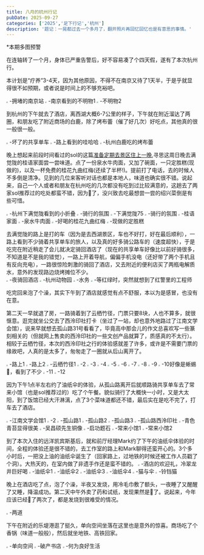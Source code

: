 ```yaml
---
title: 八月的杭州行记
pubDate: 2025-09-27
categories: ['2025','足下行记','杭州']
description: '题记：一晃都过去一个多月了，翻开照片再回忆回忆也是有意思的事情。'
---
```


*本期多图预警

在连轴转了一个月，身体已严重告警后，好不容易凑了个四天假，遂有了本次杭州行。

本计划是“疗养”3-4天，因为其他原因，不得不在南京又待了1天半，于是乎就显得很不如预期，或者说是时间上的不够充裕吧。  

<img src="https://12c3bda.webp.li/e70509bc70b613cba1a7b643b442f197.jpg" style="zoom:25%;" />
-拥堵的南京站  
<img src="https://12c3bda.webp.li/1e34c79ce96c7b653a8f77c2a035d208.jpg" style="zoom:25%;" />
-南京看到的不明物1  
<img src="https://12c3bda.webp.li/68e5e322bcaa15d243335129b129642d.jpg" style="zoom:25%;" />
-不明物2  

到杭州的下午就去了酒店，离西湖大概6-7公里的样子，下午就在附近溜达了两圈，和朋友吃了附近商场的白鹿，除了烤布蕾（催了好几次）好吃点，其他真的很一般很一般。  

<img src="https://12c3bda.webp.li/9ab489da4d2565dbb40c937bc283c267.jpg" style="zoom:25%;" />  
-坏了的共享单车  
<img src="https://12c3bda.webp.li/d754f20754062b258fd28d28278af84c.jpg" style="zoom:25%;" />
-路上看到的哇哈哈
<img src="https://12c3bda.webp.li/1795434897ccc8666f290511b91526e8.jpg" style="zoom:25%;" />
-杭州白鹿吃的烤布蕾  

晚上想起来前段时间看过的sol的这篇[准备定期去景区住上一晚](https://blog.solazy.me/20250630/),寻思这周日晚去满觉陇的桂语家面尝一尝味道。点了一份泉水牛肉面，又加了碗面，一只定胜糕(现做的)，以及一杯免费的桂花九曲红梅(还续了半杯!)。提前打了电话，去的时候人不多倒是清净。见到的几位来客听对话也都是本地人，味道也确实很不错。说起来，自己一个人或者和朋友在杭州吃的几次都没有吃到过比较满意的，这趟去了两家sol推荐过的吃处都蛮不错，因为🐏了，没兴致去吃最想尝一尝的绍兴菜倒是有些可惜。  

<img src="https://12c3bda.webp.li/f62fa6f75a588637d3b060104df17d36.jpg" style="zoom:25%;" />
-杭州下满觉陇看到的小折叠
<img src="https://12c3bda.webp.li/8e2a5c1c6ca360a8dcc8a539d54d06ba.jpg" style="zoom:25%;" />
-骑行的氛围
<img src="https://12c3bda.webp.li/06bdb17ed8722f4c71df84813e5dca4d.jpg" style="zoom:25%;" />
-下满觉陇75
<img src="https://12c3bda.webp.li/8e2a5c1c6ca360a8dcc8a539d54d06ba.jpg" style="zoom:25%;" />
-骑行的氛围
<img src="https://12c3bda.webp.li/981f9c457ae5a1093508e80276b5cd2d.jpg" style="zoom:25%;" />
-桂语家面
<img src="https://12c3bda.webp.li/05d8817526c8decac969f8ef50c16625.jpg" style="zoom:25%;" />
-泉水牛肉面
<img src="https://12c3bda.webp.li/9679ec5a5a2c65f6932f603ded9c00b6.jpg" style="zoom:25%;" />
-好喝的桂花九曲红梅
<img src="https://12c3bda.webp.li/3fbfed282b7491fdff0ddc9cf4277ed3.jpg" style="zoom:25%;" />
-现做的定胜糕


去满觉陇的路上是打的车（因为是去西湖景区，车也不好打，好在最后顺利），一路上看到不少骑着共享单车的旅人，以及真的好多骑公路车的（速度超快），于是吃完在附近稍走了会儿就决定骑回酒店了（现在的共享单车好像比以前好骑很多，不知道是不是我的错觉），一路上开着导航，偏偏手机没电（还好带了两个手机且有反向充电），一路很惊险刺激的骑回了酒店，又去附近的便利店买了两瓶电解质水，意外的发现路边烧烤摊位不少。  
<img src="https://12c3bda.webp.li/8951835036996b579116001bf786f359.jpg" style="zoom:25%;" />
-夜骑回酒店
<img src="https://12c3bda.webp.li/d3ab99020eb4699626da4bbde5aa3f4e.jpg" style="zoom:25%;" />
-杭州动物园
<img src="https://12c3bda.webp.li/bb5b0a0df4c326d2812c6d65dedb42e5.jpg" style="zoom:25%;" />
-水务
<img src="https://12c3bda.webp.li/03a69d600d3da7ed6563f34b49a00ec8.jpg" style="zoom:25%;" />
-等红绿时，突然就想到了红警里的工程师

吃完回来泡了个澡，其实下午到了酒店就感觉有点不舒服，本以为是感冒，也没有在意。

第二天一早就退了房，一路骑着到了云栖竹径，门票只要8块，人也不算多，就很惬意。逛完就坐公交去了西泠印社打卡（坐过了一站，却也意外地路过了江南文学会馆），说来早就想去孤山路31号看看了，毕竟高中那会儿的作文总喜欢写一些篆刻相关的（但就网上售卖的西泠印社的一些文创产品就算了，质感真的不太行）。相较于云栖竹径，本次的西泠印社之行的体验感就差了许多，或许是不需要门票的缘故吧，人真的是太多了，匆匆走了一圈就从后山离开了。  

<img src="https://12c3bda.webp.li/c67fe78d3e10f5ebb20b4b244c7f1fe7.jpg" style="zoom:25%;" />
-路上1
<img src="https://12c3bda.webp.li/4f1a83142636f207809f1842247eade5.jpg" style="zoom:25%;" />
-路上2
<img src="https://12c3bda.webp.li/44c30f708a4bd3d452660ce70ac46fce.jpg" style="zoom:25%;" />
-云栖竹径1
<img src="https://12c3bda.webp.li/6bee23e259bb231914b28e29d464b1cd.jpg" style="zoom:25%;" />
-2
<img src="https://12c3bda.webp.li/53d1b36ce8a59ee7ce75654db767a2c7.jpg" style="zoom:25%;" />
-3
<img src="https://12c3bda.webp.li/a909379e9a05ab352b10c7b7693e21b7.jpg" style="zoom:25%;" />
-4
<img src="https://12c3bda.webp.li/79da3d6d05afcd55a45b6081cb36565c.jpg" style="zoom:25%;" />
-5
<img src="https://12c3bda.webp.li/6d18f76f77c71dcf77dca19cd06bc36c.jpg" style="zoom:25%;" />
-6
<img src="https://12c3bda.webp.li/33ebfa8cc3b1675b2881a63eeb12d6dd.jpg" style="zoom:25%;" />
-7
<img src="https://12c3bda.webp.li/147bca64d23f51043fdaae44ec3fad15.jpg" style="zoom:25%;" />
-8
<img src="https://12c3bda.webp.li/c2bad308aa9d0de694b8ebd39918cc0a.jpg" style="zoom:25%;" />
-9
<img src="https://12c3bda.webp.li/bfc4d6fdc8ee3b53919d17f17cba8ad1.jpg" style="zoom:25%;" />
-10好像是蜥蜴🦎，看到了不少
<img src="https://12c3bda.webp.li/4e19f04d4385d25aa5936c31a0509b8b.jpg" style="zoom:25%;" />
-11
<img src="https://12c3bda.webp.li/e27f1d5396ee6f291a9a9c4f066b8cec.jpg" style="zoom:25%;" />
-12

因为下午1点半左右约了油纸伞的体验，从孤山路离开后就顺路骑共享单车去了常来小馆（也是sol推荐过的）吃了个午餐。貌似骑行了大概快一小时，又是大太阳，到了饭馆已经大汗淋漓，点了3个菜味道都还不错，最后实在是吃不完了，打车去了酒店。  

<img src="https://12c3bda.webp.li/d9404c825d6231408d1a49b87fb28dc2.jpg" style="zoom:25%;" />
-江南文学会馆1
<img src="https://12c3bda.webp.li/d395757ed414b0061a745ed6e80b6764.jpg" style="zoom:25%;" />
-2
<img src="https://12c3bda.webp.li/4c3c0d886cfad79806fdd4ec68044729.jpg" style="zoom:25%;" />
-孤山路1
<img src="https://12c3bda.webp.li/6bd8071412b0c83b9eb6cd02f4be6358.jpg" style="zoom:25%;" />
-孤山路2
<img src="https://12c3bda.webp.li/96fdeafbd2b66b7a4c131cf49e89b45a.jpg" style="zoom:25%;" />
-孤山路3
<img src="https://12c3bda.webp.li/3a567d1ce79b5df670b7492f27839660.jpg" style="zoom:25%;" />
-孤山路西泠印社
<img src="https://12c3bda.webp.li/a22273a056b1b2979f3b41240b362768.jpg" style="zoom:25%;" />
-青色青苔显得很美
<img src="https://12c3bda.webp.li/4a6c1991a66f8182ac4385ff2424153c.jpg" style="zoom:25%;" />
-吴昌硕先生铜像
<img src="https://12c3bda.webp.li/91bbd484dea1242f773c89573719d0d4.jpg" style="zoom:25%;" />
-启功题石
<img src="https://12c3bda.webp.li/9f98a9cb5aba39f87c65e1582261ff71.jpg" style="zoom:25%;" />
-常来小馆1
<img src="https://12c3bda.webp.li/1c97d36a55dcd15d34297dea07b03257.jpg" style="zoom:25%;" />
-常来小馆2

到了本次入住的远洋凯宾斯基后，就和前厅经理Mark约了下午的油纸伞体验的时间，全程的体验还是很不错的，去工作室的路上和Mark聊得还蛮开心的。3个多小时后，一把没上油的油纸伞诞生了（回家路上，过地铁的时候还被工作人员戳了个洞）。大热天的，在室内做了非遗手作还是蛮不错的。
<img src="https://12c3bda.webp.li/b127dff032a96b2e36e7ab7adcb82ee6.jpg" style="zoom:25%;" />
-酒店的欢迎礼，冷翠龙井巨好喝
<img src="https://12c3bda.webp.li/f049aa10cbb22f87112ad75e939551b4.jpg" style="zoom:25%;" />
-油纸伞1
<img src="https://12c3bda.webp.li/9bb144c74f0f5f8fed8476c54ed4ef54.jpg" style="zoom:25%;" />
-油纸伞2
<img src="https://12c3bda.webp.li/65bafaba4e19d90b4ed34a8aa6af77d4.jpg" style="zoom:25%;" />
-油纸伞3
<img src="https://12c3bda.webp.li/e5d10c423781a924991088fa3bad78a4.jpg" style="zoom:25%;" />
-油纸伞4
<img src="https://12c3bda.webp.li/cd17b3aa6e5373fd9349203e5d2a96ce.jpg" style="zoom:25%;" />
-猫与伞
<img src="https://12c3bda.webp.li/80a37b7db979674bb83e72443996d6f8.jpg" style="zoom:25%;" />
-铃铛猫

晚上在酒店吃了点，泡了个澡，半夜又发烧，用冷毛巾敷了额头，一夜睡了又醒醒了又睡，降温成功。第二天中午外卖了药和试纸，发现果然是🐏了。说起来，今年应该已经🐏了两次了，都是发烧到很难受的情况。  

<img src="https://12c3bda.webp.li/5e4e97e92bffcb154674739d11144a2e.jpg" style="zoom:25%;" />
-两道

下午在附近的乐堤港逛了挺久，单向空间坐落在这里也是意外的惊喜。商场吃了个香锅（味道一般般），然后就坐地铁、高铁回家。  

<img src="https://12c3bda.webp.li/abffd772c77ddbe8a6cae7f95123ceb1.jpg" style="zoom:25%;" />
-单向空间
<img src="https://12c3bda.webp.li/1cbf9842658371c82ff5d955b030e438.jpg" style="zoom:25%;" />
-破产书店
<img src="https://12c3bda.webp.li/144bf0263209651a2e4a27751e9f0dc4.jpg" style="zoom:25%;" />
-何为良好生活















